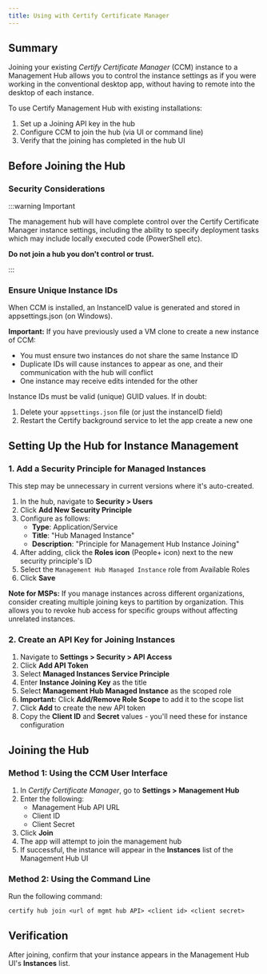 ```yaml
---
title: Using with Certify Certificate Manager
---
```


## Summary

Joining your existing *Certify Certificate Manager* (CCM) instance to a Management Hub allows you to control the instance settings as if you were working in the conventional desktop app, without having to remote into the desktop of each instance.

To use Certify Management Hub with existing installations:

1. Set up a Joining API key in the hub
2. Configure CCM to join the hub (via UI or command line)
3. Verify that the joining has completed in the hub UI

## Before Joining the Hub

### Security Considerations

:::warning Important

The management hub will have complete control over the Certify Certificate Manager instance settings, including the ability to specify deployment tasks which may include locally executed code (PowerShell etc).

 **Do not join a hub you don't control or trust.**

 :::

### Ensure Unique Instance IDs

When CCM is installed, an InstanceID value is generated and stored in appsettings.json (on Windows).

**Important:** If you have previously used a VM clone to create a new instance of CCM:
- You must ensure two instances do not share the same Instance ID
- Duplicate IDs will cause instances to appear as one, and their communication with the hub will conflict
- One instance may receive edits intended for the other

Instance IDs must be valid (unique) GUID values. If in doubt:
1. Delete your `appsettings.json` file (or just the instanceID field)
2. Restart the Certify background service to let the app create a new one

## Setting Up the Hub for Instance Management

### 1. Add a Security Principle for Managed Instances

This step may be unnecessary in current versions where it's auto-created.

1. In the hub, navigate to **Security > Users**
2. Click **Add New Security Principle**
3. Configure as follows:
   - **Type**: Application/Service
   - **Title**: "Hub Managed Instance"
   - **Description**: "Principle for Management Hub Instance Joining"
4. After adding, click the **Roles icon** (People+ icon) next to the new security principle's ID
5. Select the `Management Hub Managed Instance` role from Available Roles
6. Click **Save**

**Note for MSPs:** If you manage instances across different organizations, consider creating multiple joining keys to partition by organization. This allows you to revoke hub access for specific groups without affecting unrelated instances.

### 2. Create an API Key for Joining Instances

1. Navigate to **Settings > Security > API Access**
2. Click **Add API Token**
3. Select **Managed Instances Service Principle**
4. Enter **Instance Joining Key** as the title
5. Select **Management Hub Managed Instance** as the scoped role
6. **Important:** Click **Add/Remove Role Scope** to add it to the scope list
7. Click **Add** to create the new API token
8. Copy the **Client ID** and **Secret** values - you'll need these for instance configuration

## Joining the Hub

### Method 1: Using the CCM User Interface

1. In *Certify Certificate Manager*, go to **Settings > Management Hub**
2. Enter the following:
   - Management Hub API URL
   - Client ID
   - Client Secret
3. Click **Join**
4. The app will attempt to join the management hub
5. If successful, the instance will appear in the **Instances** list of the Management Hub UI

### Method 2: Using the Command Line

Run the following command:

```
certify hub join <url of mgmt hub API> <client id> <client secret>
```

## Verification

After joining, confirm that your instance appears in the Management Hub UI's **Instances** list.